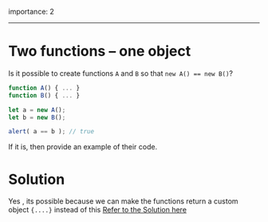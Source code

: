 importance: 2

---

# Two functions – one object

Is it possible to create functions `A` and `B` so that `new A() == new B()`?

```js no-beautify
function A() { ... }
function B() { ... }

let a = new A();
let b = new B();

alert( a == b ); // true
```

If it is, then provide an example of their code.

# Solution 

Yes , its possible because we can make the functions return a custom object `{....}` instead of this 
[Refer to the Solution here](./solution.md)

